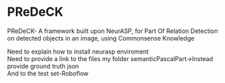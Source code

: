 # PReDeCK
PReDeCK- A framework built upon NeurASP, for Part Of Relation Detection on detected objects in an image, using Commonsense Knowledge 

Need to explain how to install neurasp enviroment 
<br>
Need to provide a link to the files my folder semanticPascalPart->Instead provide ground truth json 
<br>
And to the test set-Roboflow

